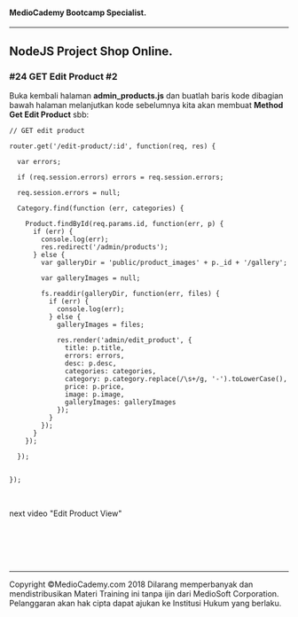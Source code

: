 #### MedioCademy Bootcamp Specialist.

---

## NodeJS Project Shop Online.

### #24 GET Edit Product #2

Buka kembali halaman **admin_products.js** dan buatlah baris kode dibagian bawah halaman melanjutkan kode sebelumnya kita akan membuat **Method Get Edit Product** sbb:

    // GET edit product

    router.get('/edit-product/:id', function(req, res) {

      var errors;

      if (req.session.errors) errors = req.session.errors;
      
      req.session.errors = null;

      Category.find(function (err, categories) {

        Product.findById(req.params.id, function(err, p) {
          if (err) {
            console.log(err);
            res.redirect('/admin/products');
          } else {
            var galleryDir = 'public/product_images' + p._id + '/gallery';

            var galleryImages = null;

            fs.readdir(galleryDir, function(err, files) {
              if (err) {
                console.log(err);
              } else {
                galleryImages = files;

                res.render('admin/edit_product', {
                  title: p.title,
                  errors: errors,
                  desc: p.desc,
                  categories: categories,
                  category: p.category.replace(/\s+/g, '-').toLowerCase(),
                  price: p.price,
                  image: p.image,
                  galleryImages: galleryImages
                });
              }
            });
          }
        });

      });


    });














































<br>

next video "Edit Product View"

<br><br><br><br>

---

Copyright &copy;MedioCademy.com 2018
Dilarang memperbanyak dan mendistribusikan Materi Training ini tanpa ijin dari MedioSoft Corporation. Pelanggaran akan hak cipta dapat ajukan ke Institusi Hukum yang berlaku.